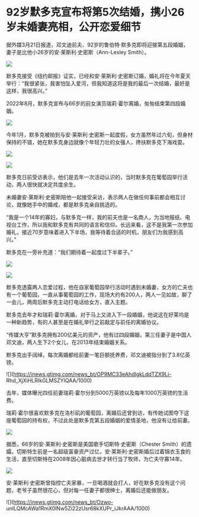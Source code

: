 # 92岁默多克宣布将第5次结婚，携小26岁未婚妻亮相，公开恋爱细节

据外媒3月21日报道，邓文迪前夫、92岁的鲁伯特·默多克即将迎接第五段婚姻，妻子是比他小26岁的安·莱斯利·史密斯（Ann-Lesley Smith）。

![](https://inews.gtimg.com/news_bt/ODtAa3o75gOwQa0GG0YWWZtUB11zz8x2_5mBD3zitP0zoAA/1000)

默多克接受《纽约邮报》证实，已经和安·莱斯利·史密斯订婚，婚礼将在今年夏天举行：“我很紧张，我害怕坠入爱河，但我知道这将是我的最后一次结婚，最好是这样，我很高兴。”

2022年8月，默多克宣布与66岁的前女演员瑞莉·霍尔离婚，匆匆结束第四段婚姻。

![](https://inews.gtimg.com/news_bt/OEUSEbK1QEqj26RjbnZpUIS6q0UXjcYtMO5JOpZ2iLP9QAA/1000)

今年1月，默多克被拍到与安·莱斯利·史密斯一起度假，女方虽然年过六旬，但身材保持的不错，她在默多克身边就像个年轻力壮的女强人，搀扶默多克下海戏耍。

![](https://inews.gtimg.com/news_bt/OHsCzuOevEA7kmEE8CsFufGxR8KYc0LchK6BjDteDbNagAA/1000)

![](https://inews.gtimg.com/news_bt/OiTnAek_KuS3w7zIJNz0hCsSALF5WxpQcQL67u71ZER5MAA/1000)

默多克日前受访表示，他们是去年一次活动认识的，当时默多克在葡萄园举行活动，两人很快就决定共度余生。

未婚妻安·莱斯利·史密斯陪他一起接受采访，表示两人在做任何事前都会相互讨论，就像她手中的婚戒，都是默多克亲自挑选的。

“我是一个14年的寡妇，与默多克一样，我的前夫也是一名商人，为当地报纸、电视台工作，所以我和默多克有共同的语言和信仰。长远来看，这不是我第一次参加婚礼，接近70岁意味着进入下半场，我等待着合适的时机，朋友们为我感到高兴。”

默多克在一旁补充道：“我们期待着一起度过下半辈子。”

![](https://inews.gtimg.com/news_bt/ORumxUTBqiHUoZwHsUQFuPwoS6yFkhDDxgNiCKScE1Ft8AA/1000)

![](https://inews.gtimg.com/news_bt/Oxfi29SoQlX12r_0YR7tclulKN9A0TF_26JNE5rgVoTq0AA/1000)

默多克透露两人恋爱过程，他在自家葡萄园举行活动时遇到未婚妻，女方的亡夫也有一个葡萄园，一直从事葡萄园的工作，现场大约有200人，两人一见如故，聊了一会儿，两周后默多克主动打电话给女方，直入主题。

默多克去年才和瑞莉·霍尔离婚，对于马上又进入下一段婚姻，他说这在好莱坞是一种新趋势，有的人甚至是在婚礼举行之前敲定与前任的离婚协议。

“传媒大亨”默多克拥有200亿美元的资产，他有过四段婚姻，第三任妻子是中国人邓文迪，两人生下2个女儿，在2013年结束婚姻关系。

默多克出手阔绰，每次离婚都给前妻一笔巨额抚养费，邓文迪被指分到了3.8亿英镑。

![](https://inews.gtimg.com/news_bt/OP9MC33eAhdIgkLddTZX9Lj-
Rhd_XjXiHLRIkGLMSZYIQAA/1000)

去年，媒体曝光四任前妻瑞莉·霍尔分到5000万英镑以及每年1000万英镑的生活费。

瑞莉·霍尔很喜欢默多克在洛杉矶的葡萄园，离婚后还曾到访，有传她试图夺下这座葡萄园的持有权，不过此处是默多克第五段婚姻的爱情圣地，他没有让给前妻。

![](https://inews.gtimg.com/news_bt/Oa2zwQZmC6QYxlBWqcJXZlC91rVoZUZFW-9EksU5n2dbkAA/1000)

据悉，66岁的安·莱斯利·史密斯是美国歌手切斯特·史密斯（Chester
Smith）的遗孀，切斯特生前是一名超级富豪资产过亿，安·莱斯利·史密斯婚后过着锦衣玉食的生活，直至切斯特在2008年因心脏病去世才转行当了牧师，为亡夫守寡14年。

![](https://inews.gtimg.com/news_bt/OrARUJlvBnDplHQihKnlOxHx19NolFUw0_8kIziB3p9NwAA/1000)

安·莱斯利·史密斯曾指控亡夫家暴，一旦喝酒就会打人，好在默多克没有这个问题，老爷子虽然很花心，但对每一任妻子都很绅士，离婚后还能做朋友。

![](https://inews.gtimg.com/news_bt/Ozwo-
unlLQMcAWa1RmX0lNw5Zi22zUsr68kXUPr_iJkrAAA/1000)

